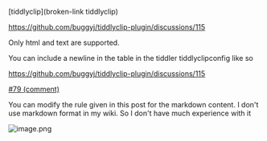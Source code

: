 [tiddlyclip](broken-link tiddlyclip)

https://github.com/buggyj/tiddlyclip-plugin/discussions/115

Only html and text are supported.

You can include a newline in the table in the tiddler tiddlyclipconfig like so

https://github.com/buggyj/tiddlyclip-plugin/discussions/115

[#79 (comment)](https://github.com/buggyj/tiddlyclip-plugin/discussions/79#discussioncomment-2299068)

You can modify the rule given in this post for the markdown content. I don't use markdown format in my wiki. So I don't have much experience with it

![image.png](image.png)

